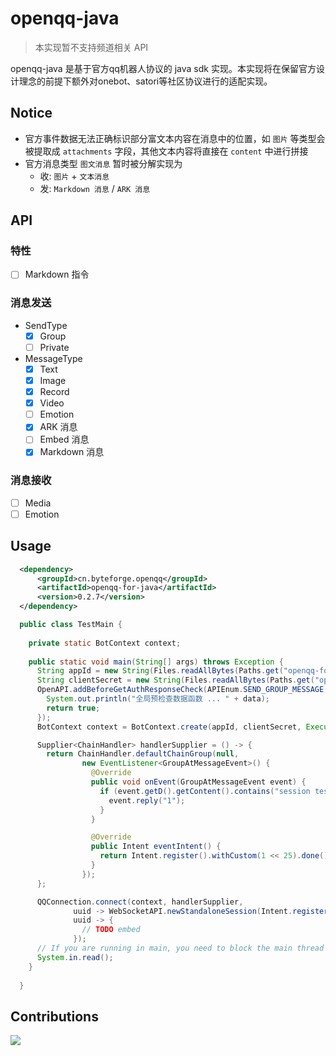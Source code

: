 # openqq-java

> 本实现暂不支持频道相关 API

openqq-java 是基于官方qq机器人协议的 java sdk 实现。本实现将在保留官方设计理念的前提下额外对onebot、satori等社区协议进行的适配实现。

## Notice

- 官方事件数据无法正确标识部分富文本内容在消息中的位置，如 `图片` 等类型会被提取成 `attachments` 字段，其他文本内容将直接在 `content` 中进行拼接
- 官方消息类型 `图文消息` 暂时被分解实现为
  - 收: `图片` + `文本消息`
  - 发: `Markdown 消息` / `ARK 消息`

## API

### 特性

- [ ] Markdown 指令

### 消息发送

- SendType
  - [x] Group
  - [ ] Private

- MessageType
  - [x] Text
  - [x] Image
  - [x] Record
  - [x] Video
  - [ ] Emotion
  - [x] ARK 消息
  - [ ] Embed 消息
  - [x] Markdown 消息

### 消息接收

- [ ] Media
- [ ] Emotion

## Usage

```xml
  <dependency>
      <groupId>cn.byteforge.openqq</groupId>
      <artifactId>openqq-for-java</artifactId>
      <version>0.2.7</version>
  </dependency>
```

```java
  public class TestMain {
  
    private static BotContext context;
  
    public static void main(String[] args) throws Exception {
      String appId = new String(Files.readAllBytes(Paths.get("openqq-for-java/secrets/appId.txt")));
      String clientSecret = new String(Files.readAllBytes(Paths.get("openqq-for-java/secrets/clientSecret.txt")));
      OpenAPI.addBeforeGetAuthResponseCheck(APIEnum.SEND_GROUP_MESSAGE, data -> {
        System.out.println("全局预检查数据函数 ... " + data);
        return true;
      });
      BotContext context = BotContext.create(appId, clientSecret, Executors.newFixedThreadPool(20));

      Supplier<ChainHandler> handlerSupplier = () -> {
        return ChainHandler.defaultChainGroup(null,
                new EventListener<GroupAtMessageEvent>() {
                  @Override
                  public void onEvent(GroupAtMessageEvent event) {
                    if (event.getD().getContent().contains("session test")) {
                      event.reply("1");
                    }
                  }

                  @Override
                  public Intent eventIntent() {
                    return Intent.register().withCustom(1 << 25).done();
                  }
                });
      };

      QQConnection.connect(context, handlerSupplier,
              uuid -> WebSocketAPI.newStandaloneSession(Intent.register().withAll().done(), uuid, null, context),
              uuid -> {
                // TODO embed
              });
      // If you are running in main, you need to block the main thread
      System.in.read();
    }
  
  }
```

## Contributions

<a href="https://github.com/ByteForgeTech/openqq-java/graphs/contributors">
  <img src="https://contrib.rocks/image?repo=ByteForgeTech/openqq-java" />
</a>